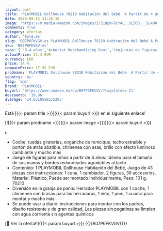 ```yaml
---
layout: post
title: 'PLAYMOBIL Dollhouse 70210 Habitación del Bebé  A Partir de 4 años'
date: 2025-08-15 11:36:19
image: 'https://m.media-amazon.com/images/I/51Dpm-RCrAL._SL500_._SL400_.jpg'
comments: true
category: ofertas
author: 'tole.es'
slug: 'B07P6FKVGV-es PLAYMOBIL Dollhouse 70210 Habitación del Bebé A Partir de...'
sku: 'B07P6FKVGV-es'
tags: [ '3-4 años','Arborist Merchandising Root','Conjuntos de figuras de juguete','Juguetes','Juguetes y juegos','Muñecos y figuras','Self Service','Special Features Stores','VAF_4-7','b6d17eda-2c26-45ed-a098-453a9f96e839_0','b6d17eda-2c26-45ed-a098-453a9f96e839_101','b6d17eda-2c26-45ed-a098-453a9f96e839_1801','b6d17eda-2c26-45ed-a098-453a9f96e839_3401','playmobil','🇪🇸', ]
actualPrice: 14.4 EUR
currency: EUR
price: 14.4
comparePrice: 17.99 EUR
prodname: 'PLAYMOBIL Dollhouse 70210 Habitación del Bebé  A Partir de 4 años'
country: 'es'
flag: '🇪🇸'
brand: 'PLAYMOBIL'
buyurl: 'https://www.amazon.es/dp/B07P6FKVGV/?tag=tolees-21'
descuento: '19.96'
average: '14.6310588235295'
---
```


Está [{{< param title >}}]({{< param buyurl >}}) en el siguiente enlace!

[![{{< param prodname >}}]({{< param image >}})]({{< param buyurl >}})

ℹ️:

- Coche: ruedas giratorias, enganche de remolque, techo extraíble y portón de atrás abatible, chimenea con asas, brillo con efecto luminoso cambiante y mucho más
- Juego de figuras para niños a partir de 4 años: Idóneo para el tamaño de sus manos y bordes redondeados agradables al tacto
- Contenido: 1 PLAYMOBIL Dollhouse Habitación del Bebé, Juego de 43 piezas con instrucciones: 1 cuna, 1 cambiador, 2 figuras, 39 accesorios, Material: Plástico, Puede ser montado individualmente, Peso: 101 g, 70210
- Diversión en la granja de ponis: Herrador PLAYMOBIL con 1 coche, 1 chimenea con brasas para las herraduras, 1 niño, 1 poni, 1 cuadra para montar y mucho más
- Se puede usar a diario: instrucciones para montar con los padres, diseño resistente y de gran calidad, Las piezas sin pegatinas se limpian con agua corriente sin agentes químicos

[🛒 Ver la oferta!!]({{< param buyurl >}})
{{<world>}}B07P6FKVGV{{</world>}}
